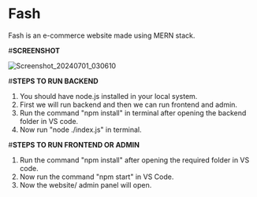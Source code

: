 # Fash
Fash is an e-commerce website made using MERN stack.


#**SCREENSHOT**

![Screenshot_20240701_030610](https://github.com/arnavb2004/Fash/assets/154666778/52cde4e3-92f5-43e9-b1e3-6b9663f4ca2c)


#**STEPS TO RUN BACKEND**

1. You should have node.js installed in your local system.
2. First we will run backend and then we can run frontend and admin.
3. Run the command "npm install" in terminal after opening the backend folder in VS code.
4. Now run "node ./index.js" in terminal.

#**STEPS TO RUN FRONTEND OR ADMIN**

1. Run the command "npm install" after opening the required folder in VS code.
2. Now run the command "npm start" in VS Code.
3. Now the website/ admin panel will open.

